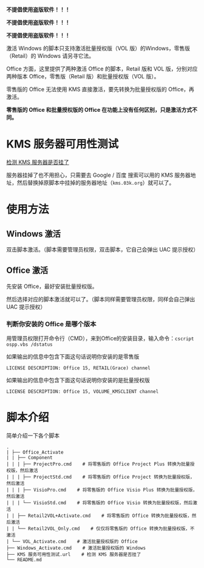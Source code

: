 **不提倡使用盗版软件！！！**

**不提倡使用盗版软件！！！**

**不提倡使用盗版软件！！！**

激活 Windows 的脚本只支持激活批量授权版（VOL 版）的Windows，零售版（Retail）的 Windows 请另寻它法。

Office 方面，这里提供了两种激活 Office 的脚本，Retail 版和 VOL 版，分别对应两种版本 Office，零售版（Retail 版）和批量授权版（VOL 版）。

零售版的 Office 无法使用 KMS 直接激活，要先转换为批量授权版的 Office，再激活。

**零售版的 Office 和批量授权版的 Office 在功能上没有任何区别，只是激活方式不同。**

# KMS 服务器可用性测试

[检测 KMS 服务器是否挂了](https://03k.org/go/kmscheck.php)

服务器挂掉了也不用担心，只需要去 Google / 百度 搜索可以用的 KMS 服务器地址，然后替换掉原脚本中挂掉的服务器地址（`kms.03k.org`）就可以了。

# 使用方法

## Windows 激活

双击脚本激活。（脚本需要管理员权限，双击脚本，它自己会弹出 UAC 提示授权）

## Office 激活

先安装 Office，最好安装批量授权版。

然后选择对应的脚本激活就可以了。（脚本同样需要管理员权限，同样会自己弹出 UAC 提示授权）

### 判断你安装的 Office 是哪个版本

用管理员权限打开命令行（CMD），来到Office的安装目录，输入命令：`cscript ospp.vbs /dstatus `

如果输出的信息中包含下面这句话说明你安装的是零售版

```
LICENSE DESCRIPTION: Office 15, RETAIL(Grace) channel
```

如果输出的信息中包含下面这句话说明你安装的是批量授权版

```
LICENSE DESCRIPTION: Office 15, VOLUME_KMSCLIENT channel
```

# 脚本介绍

简单介绍一下各个脚本

```
.
| ├── Office_Activate
| | ├── Component
| | | ├── ProjectPro.cmd    # 将零售版的 Office Project Plus 转换为批量授权版，然后激活
| | | ├── ProjectStd.cmd    # 将零售版的 Office Project 转换为批量授权版，然后激活
| | | ├── VisioPro.cmd    # 将零售版的 Office Visio Plus 转换为批量授权版，然后激活
| | | └── VisioStd.cmd    # 将零售版的 Office Visio 转换为批量授权版，然后激活
| | ├── Retail2VOL+Activate.cmd    # 将零售版的 Office 转换为批量授权版，然后激活
| | └── Retail2VOL_Only.cmd    # 仅仅将零售版的 Office 转换为批量授权版，不激活
| └── VOL_Activate.cmd    # 激活批量授权版的 Office
├── Windows_Activate.cmd    # 激活批量授权版的 Windows
├── KMS 服务可用性测试.url    # 检测 KMS 服务器是否挂了
└── README.md
```



